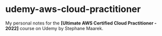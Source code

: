 # udemy-aws-cloud-practitioner

My personal notes for the **[Ultimate AWS Certified Cloud Practitioner - 2022]** course on Udemy by Stephane Maarek.
